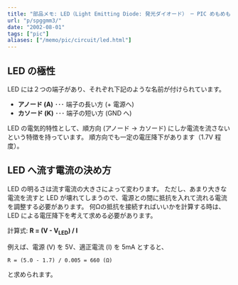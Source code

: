 ```yaml
---
title: "部品メモ: LED（Light Emitting Diode: 発光ダイオード） ─ PIC めもめも"
url: "p/spggmm3/"
date: "2002-08-01"
tags: ["pic"]
aliases: ["/memo/pic/circuit/led.html"]
---
```


LED の極性
----

LED には２つの端子があり、それぞれ下記のような名前が付けられています。

- **アノード (A)** ･･･ 端子の長い方 (+ 電源へ)
- **カソード (K)** ･･･ 端子の短い方 (GND へ)

LED の電気的特性として、順方向 (アノード → カソード) にしか電流を流さないという特徴を持っています。
順方向でも一定の電圧降下があります（1.7V 程度）。


LED へ流す電流の決め方
----

LED の明るさは流す電流の大きさによって変わります。
ただし、あまり大きな電流を流すと LED が壊れてしまうので、電源との間に抵抗を入れて流れる電流を調整する必要があります。
何Ωの抵抗を接続すればいいかを計算する時は、LED による電圧降下を考えて求める必要があります。

計算式: **R = (V - V<SUB>LED</SUB>) / I**

例えば、電源 (V) を 5V、適正電流 (I) を 5mA とすると、

```
R = (5.0 - 1.7) / 0.005 = 660 (Ω)
```

と求められます。

